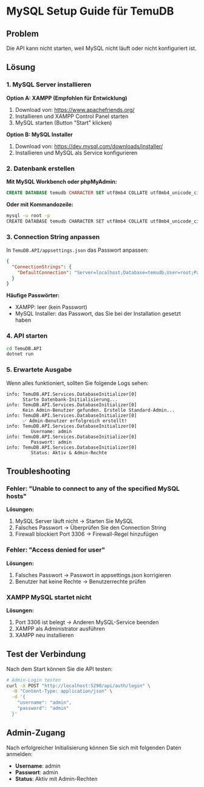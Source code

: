 # MySQL Setup Guide für TemuDB

## Problem

Die API kann nicht starten, weil MySQL nicht läuft oder nicht konfiguriert ist.

## Lösung

### 1. MySQL Server installieren

**Option A: XAMPP (Empfohlen für Entwicklung)**

1. Download von: https://www.apachefriends.org/
2. Installieren und XAMPP Control Panel starten
3. MySQL starten (Button "Start" klicken)

**Option B: MySQL Installer**

1. Download von: https://dev.mysql.com/downloads/installer/
2. Installieren und MySQL als Service konfigurieren

### 2. Datenbank erstellen

**Mit MySQL Workbench oder phpMyAdmin:**

```sql
CREATE DATABASE temudb CHARACTER SET utf8mb4 COLLATE utf8mb4_unicode_ci;
```

**Oder mit Kommandozeile:**

```bash
mysql -u root -p
CREATE DATABASE temudb CHARACTER SET utf8mb4 COLLATE utf8mb4_unicode_ci;
```

### 3. Connection String anpassen

In `TemuDB.API/appsettings.json` das Passwort anpassen:

```json
{
  "ConnectionStrings": {
    "DefaultConnection": "Server=localhost;Database=temudb;User=root;Password=DEIN_PASSWORT;"
  }
}
```

**Häufige Passwörter:**

- XAMPP: leer (kein Passwort)
- MySQL Installer: das Passwort, das Sie bei der Installation gesetzt haben

### 4. API starten

```bash
cd TemuDB.API
dotnet run
```

### 5. Erwartete Ausgabe

Wenn alles funktioniert, sollten Sie folgende Logs sehen:

```
info: TemuDB.API.Services.DatabaseInitializer[0]
      Starte Datenbank-Initialisierung...
info: TemuDB.API.Services.DatabaseInitializer[0]
      Kein Admin-Benutzer gefunden. Erstelle Standard-Admin...
info: TemuDB.API.Services.DatabaseInitializer[0]
      ✅ Admin-Benutzer erfolgreich erstellt!
info: TemuDB.API.Services.DatabaseInitializer[0]
         Username: admin
info: TemuDB.API.Services.DatabaseInitializer[0]
         Passwort: admin
info: TemuDB.API.Services.DatabaseInitializer[0]
         Status: Aktiv & Admin-Rechte
```

## Troubleshooting

### Fehler: "Unable to connect to any of the specified MySQL hosts"

**Lösungen:**

1. MySQL Server läuft nicht → Starten Sie MySQL
2. Falsches Passwort → Überprüfen Sie den Connection String
3. Firewall blockiert Port 3306 → Firewall-Regel hinzufügen

### Fehler: "Access denied for user"

**Lösungen:**

1. Falsches Passwort → Passwort in appsettings.json korrigieren
2. Benutzer hat keine Rechte → Benutzerrechte prüfen

### XAMPP MySQL startet nicht

**Lösungen:**

1. Port 3306 ist belegt → Anderen MySQL-Service beenden
2. XAMPP als Administrator ausführen
3. XAMPP neu installieren

## Test der Verbindung

Nach dem Start können Sie die API testen:

```bash
# Admin-Login testen
curl -X POST "http://localhost:5290/api/auth/login" \
  -H "Content-Type: application/json" \
  -d '{
    "username": "admin",
    "password": "admin"
  }'
```

## Admin-Zugang

Nach erfolgreicher Initialisierung können Sie sich mit folgenden Daten anmelden:

- **Username**: admin
- **Passwort**: admin
- **Status**: Aktiv mit Admin-Rechten
